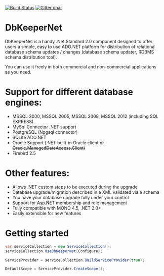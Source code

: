 [![Build Status](http://jenkinks-srv.northeurope.cloudapp.azure.com:8080/buildStatus/icon?job=DbKeeperNet/master)](http://jenkinks-srv.northeurope.cloudapp.azure.com:8080/job/DbKeeperNet/job/master/) 
[![Gitter char](https://badges.gitter.im/gitterHQ/gitter.png)](https://gitter.im/dbkeepernet/Lobby)

# DbKeeperNet

DbKeeperNet is a handy .Net Standard 2.0 component designed to offer users a simple, 
easy to use ADO.NET platform for distribution of relational database schema updates 
/ changes (database schema updater, RDBMS schema distribution tool).

You can use it freely in both commercial and non-commercial applications as you need.

# Support for different database engines:

* MSSQL 2000, MSSQL 2005, MSSQL 2008, MSSQL 2012 (including SQL EXPRESS).
* MySql Connector .NET support
* PostgreSQL (Npgsql connector)
* SQLite ADO.NET
* ~~Oracle Support (.NET built-in Oracle client or Oracle.ManagedDataAccess.Client)~~
* Firebird 2.5

# Other features:

* Allows .NET custom steps to be executed during the upgrade
* Database upgrade/migration described in a XML validated via a schema
* You have your database upgrade fully under your control
* Support for Asp.NET membership and role management
* Fully compatible with MONO 4.5, .NET 2.0+
* Easily extensible for new features

# Getting started

```csharp
var serviceCollection = new ServiceCollection();
serviceCollection.UseDbKeeperNet(Configure);

ServiceProvider = serviceCollection.BuildServiceProvider(true);

DefaultScope = ServiceProvider.CreateScope();
```
